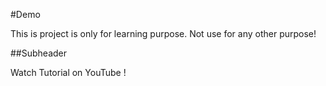 #Demo


This is project is only for learning purpose. Not use for any other purpose!


##Subheader

Watch Tutorial on YouTube !